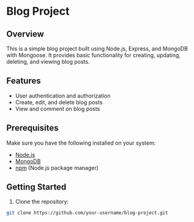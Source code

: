 # Blog Project

## Overview

This is a simple blog project built using Node.js, Express, and MongoDB with Mongoose. It provides basic functionality for creating, updating, deleting, and viewing blog posts.

## Features

- User authentication and authorization
- Create, edit, and delete blog posts
- View and comment on blog posts

## Prerequisites

Make sure you have the following installed on your system:

- [Node.js](https://nodejs.org/)
- [MongoDB](https://www.mongodb.com/)
- [npm](https://www.npmjs.com/) (Node.js package manager)

## Getting Started

1. Clone the repository:

```bash
git clone https://github.com/your-username/blog-project.git
